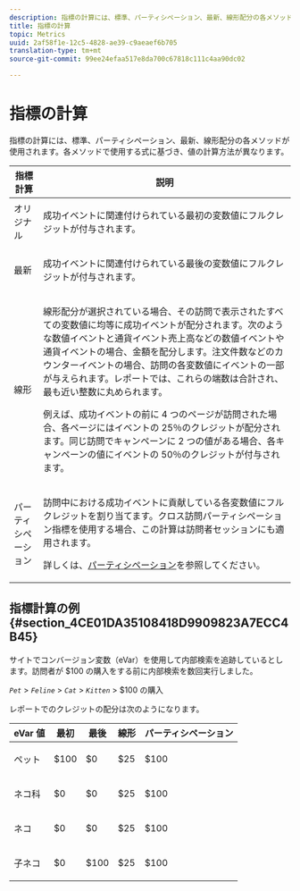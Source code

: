 ```yaml
---
description: 指標の計算には、標準、パーティシペーション、最新、線形配分の各メソッドが使用されます。各メソッドで使用する式に基づき、値の計算方法が異なります。
title: 指標の計算
topic: Metrics
uuid: 2af58f1e-12c5-4828-ae39-c9aeaef6b705
translation-type: tm+mt
source-git-commit: 99ee24efaa517e8da700c67818c111c4aa90dc02

---
```



# 指標の計算

指標の計算には、標準、パーティシペーション、最新、線形配分の各メソッドが使用されます。各メソッドで使用する式に基づき、値の計算方法が異なります。

<table id="table_6F81A12174D84124B7FD81FBBEDF18A2"> 
 <thead> 
  <tr> 
   <th colname="col1" class="entry"> 指標計算 </th> 
   <th colname="col2" class="entry"> 説明 </th> 
  </tr> 
 </thead>
 <tbody> 
  <tr> 
   <td colname="col1"> オリジナル </td> 
   <td colname="col2"> <p>成功イベントに関連付けられている最初の変数値にフルクレジットが付与されます。 </p> </td> 
  </tr> 
  <tr> 
   <td colname="col1"> 最新 </td> 
   <td colname="col2"> <p>成功イベントに関連付けられている最後の変数値にフルクレジットが付与されます。 </p> </td> 
  </tr> 
  <tr> 
   <td colname="col1"> 線形 </td> 
   <td colname="col2"> <p>線形配分が選択されている場合、その訪問で表示されたすべての変数値に均等に成功イベントが配分されます。次のような数値イベントと通貨イベント<span class="term">売上高</span>などの数値イベントや通貨イベントの場合、金額を配分します。<span class="term">注文件数</span>などのカウンターイベントの場合、訪問の各変数値にイベントの一部が与えられます。レポートでは、これらの端数は合計され、最も近い整数に丸められます。 </p> <p>例えば、成功イベントの前に 4 つのページが訪問された場合、各ページにはイベントの 25％のクレジットが配分されます。同じ訪問で<span class="varname">キャンペーン</span>に 2 つの値がある場合、各キャンペーンの値にイベントの 50％のクレジットが付与されます。 </p> </td> 
  </tr> 
  <tr> 
   <td colname="col1"> パーティシペーション </td> 
   <td colname="col2"> <p>訪問中における成功イベントに貢献している各変数値にフルクレジットを割り当てます。クロス訪問パーティシペーション指標を使用する場合、この計算は訪問者セッションにも適用されます。 </p> <p>詳しくは、<a href="/help/components/c-variables/c-metrics/metrics-participation.md"  >パーティシペーション</a>を参照してください。 </p> </td> 
  </tr> 
 </tbody> 
</table>

## 指標計算の例 {#section_4CE01DA35108418D9909823A7ECC4B45}

サイトでコンバージョン変数（eVar）を使用して内部検索を追跡しているとします。訪問者が $100 の購入をする前に内部検索を数回実行しました。

*`Pet`* &gt; *`Feline`* &gt; *`Cat`* &gt; *`Kitten`* &gt; $100 の購入

レポートでのクレジットの配分は次のようになります。

<table id="table_91A7244E77854838A8392B49366FB445"> 
 <thead> 
  <tr> 
   <th colname="col1" class="entry"> eVar 値 </th> 
   <th colname="col2" class="entry"> 最初 </th> 
   <th colname="col3" class="entry"> 最後 </th> 
   <th colname="col4" class="entry"> 線形 </th> 
   <th colname="col5" class="entry"> パーティシペーション </th> 
  </tr> 
 </thead>
 <tbody> 
  <tr> 
   <td colname="col1"> <p>ペット </p> </td> 
   <td colname="col2"> <p>$100 </p> </td> 
   <td colname="col3"> <p>$0 </p> </td> 
   <td colname="col4"> <p>$25 </p> </td> 
   <td colname="col5"> <p>$100 </p> </td> 
  </tr> 
  <tr> 
   <td colname="col1"> <p>ネコ科 </p> </td> 
   <td colname="col2"> <p>$0 </p> </td> 
   <td colname="col3"> <p>$0 </p> </td> 
   <td colname="col4"> <p>$25 </p> </td> 
   <td colname="col5"> <p>$100 </p> </td> 
  </tr> 
  <tr> 
   <td colname="col1"> <p>ネコ </p> </td> 
   <td colname="col2"> <p>$0 </p> </td> 
   <td colname="col3"> <p>$0 </p> </td> 
   <td colname="col4"> <p>$25 </p> </td> 
   <td colname="col5"> <p>$100 </p> </td> 
  </tr> 
  <tr> 
   <td colname="col1"> <p>子ネコ </p> </td> 
   <td colname="col2"> <p>$0 </p> </td> 
   <td colname="col3"> <p>$100 </p> </td> 
   <td colname="col4"> <p>$25 </p> </td> 
   <td colname="col5"> <p>$100 </p> </td> 
  </tr> 
 </tbody> 
</table>

